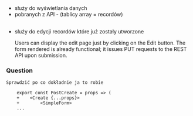## <Resource list={PostList}>
 - służy do wyświetlania danych 
 - pobranych z API - (tablicy array = recordów)



## <Resource edit={EditList}>
 - służy do edycji recordów które już zostały utworzone 

    Users can display the edit page just by clicking on the Edit button. 
    The form rendered is already functional; 
    it issues PUT requests to the REST API upon submission.




### Question 
    Sprawdzić po co dokładnie ja to robie 

        export const PostCreate = props => (
        +    <Create {...props}>
        +        <SimpleForm>
        ...